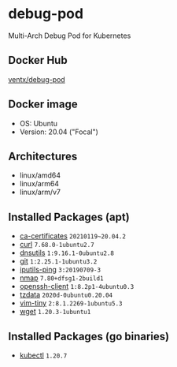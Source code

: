 # debug-pod

Multi-Arch Debug Pod for Kubernetes


## Docker Hub

[ventx/debug-pod](https://cloud.docker.com/u/ventx/repository/docker/ventx/debug-pod)


## Docker image

* OS: Ubuntu
* Version: 20.04 ("Focal")


## Architectures

* linux/amd64
* linux/arm64
* linux/arm/v7


## Installed Packages (apt)

* [ca-certificates](https://packages.ubuntu.com/focal/ca-certificates) `20210119~20.04.2`
* [curl](https://packages.ubuntu.com/focal/curl) `7.68.0-1ubuntu2.7`
* [dnsutils](https://packages.ubuntu.com/focal/dnsutils) `1:9.16.1-0ubuntu2.8`
* [git](https://packages.ubuntu.com/focal/git) `1:2.25.1-1ubuntu3.2`
* [iputils-ping](https://packages.ubuntu.com/focal/iputils-ping) `3:20190709-3`
* [nmap](https://packages.ubuntu.com/focal/nmap) `7.80+dfsg1-2build1`
* [openssh-client](https://packages.ubuntu.com/focal/openssh-client) `1:8.2p1-4ubuntu0.3`
* [tzdata](https://packages.ubuntu.com/focal/tzdata) `2020d-0ubuntu0.20.04`
* [vim-tiny](https://packages.ubuntu.com/focal/vim-tiny) `2:8.1.2269-1ubuntu5.3`
* [wget](https://packages.ubuntu.com/focal/wget) `1.20.3-1ubuntu1`


## Installed Packages (go binaries)

* [kubectl](https://github.com/kubernetes/kubectl) `1.20.7`

